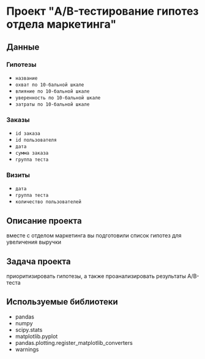 # Проект "A/B-тестирование гипотез отдела маркетинга"

## Данные

### Гипотезы
* `название`
* `охват по 10-бальной шкале`
* `влияние по 10-бальной шкале`
* `уверенность по 10-бальной шкале`
* `затраты по 10-бальной шкале`

### Заказы
* `id заказа`
* `id пользователя`
* `дата`
* `сумма заказа`
* `группа теста`

### Визиты
* `дата`
* `группа теста`
* `количество пользователей`

## Описание проекта 
вместе с отделом маркетинга вы подготовили список гипотез для увеличения выручки

## Задача проекта
приоритизировать гипотезы, а также проанализировать результаты A/B-теста


## Используемые библиотеки
* pandas
* numpy
* scipy.stats
* matplotlib.pyplot
* pandas.plotting.register_matplotlib_converters
* warnings
